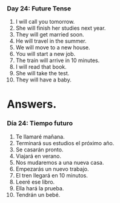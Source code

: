 
### Day 24: Future Tense
1. I will call you tomorrow.
2. She will finish her studies next year.
3. They will get married soon.
4. He will travel in the summer.
5. We will move to a new house.
6. You will start a new job.
7. The train will arrive in 10 minutes.
8. I will read that book.
9. She will take the test.
10. They will have a baby.


# Answers.
### Día 24: Tiempo futuro
1. Te llamaré mañana.
2. Terminará sus estudios el próximo año.
3. Se casarán pronto.
4. Viajará en verano.
5. Nos mudaremos a una nueva casa.
6. Empezarás un nuevo trabajo.
7. El tren llegará en 10 minutos.
8. Leeré ese libro.
9. Ella hará la prueba.
10. Tendrán un bebé.